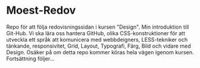 # Moest-Redov
Repo för att följa redovisningssidan i kursen "Design". Min introduktion till Git-Hub. Vi ska lära oss hantera GitHub, olika CSS-konstruktioner för att utveckla ett språk att komunicera med webbdeigners, LESS-tekniker och tänkande, responsivitet, Grid, Layout, Typografi, Färg, Bild och vidare med Design. Osäker på om detta repo kommer köras hela vägen igenom kursen. Fortsättning följer...
